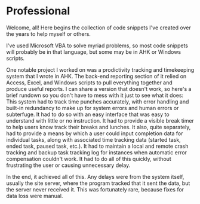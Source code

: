 # Professional

Welcome, all! Here begins the collection of code snippets I've created over the years to help myself or others.

I've used Microsoft VBA to solve myriad problems, so most code snippets will probably be in that language, but some may be in AHK or Windows scripts.

One notable project I worked on was a prodictivity tracking and timekeeping system that I wrote in AHK. The back-end reporting section of it relied on Access, Excel, and Windows scripts to pull everything together and produce useful reports.
I can share a version that doesn't work, so here's a brief rundown so you don't have to mess with it just to see what it does:
This system had to track time punches accurately, with error handling and built-in redundancy to make up for system errors and human errors or subterfuge.
It had to do so with an easy interface that was easy to understand with little or no instruction.
It had to provide a visible break timer to help users know track their breaks and lunches.
It also, quite separately, had to provide a means by which a user could input completion data for individual tasks, along with associated time tracking data (started task, ended task, paused task, etc.).
It had to maintain a local and remote crash tracking and backup task tracking log for instances when automatic error compensation couldn't work.
It had to do all of this quickly, without frustrating the user or causing unnecessary delay.

In the end, it achieved all of this. Any delays were from the system itself, usually the site server, where the program tracked that it sent the data, but the server never received it. This was fortunately rare, because fixes for data loss were manual.
